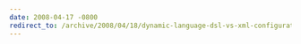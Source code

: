 ```yaml
---
date: 2008-04-17 -0800
redirect_to: /archive/2008/04/18/dynamic-language-dsl-vs-xml-configuration.aspx/
---
```

